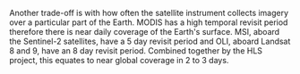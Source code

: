Another trade-off is with how often the satellite instrument collects imagery over a particular part of the Earth. MODIS has a high temporal revisit period therefore there is near daily coverage of the Earth's surface. MSI, aboard the Sentinel-2 satellites, have a 5 day revisit period and OLI, aboard Landsat 8 and 9, have an 8 day revisit period. Combined together by the HLS project, this equates to near global coverage in 2 to 3 days.
